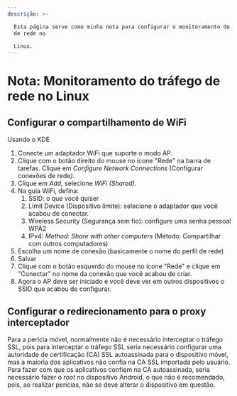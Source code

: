 ```yaml
---
descrição: >-

  Esta página serve como minha nota para configurar o monitoramento do tráfego
  de rede no

  Linux.
---
```


# Nota: Monitoramento do tráfego de rede no Linux

## Configurar o compartilhamento de WiFi

Usando o KDE

1. Conecte um adaptador WiFi que suporte o modo AP.
2. Clique com o botão direito do mouse no ícone "Rede" na barra de tarefas. Clique em _Configure Network Connections_ (Configurar conexões de red&#x65;_)_.
3. Clique em _Add,_ selecione _WiFi (Shared)._
4. Na guia WiFi, defina:
   1. SSID: o que você quiser
   2. Limit Device (Dispositivo limite): selecione o adaptador que você acabou de conectar.
   3. Wireless Security (Segurança sem fio): configure uma senha pessoal WPA2
   4. IPv4: _Method_: _Share with other computers_ (Método: Compartilhar com outros computadores)
5. Escolha um nome de conexão (basicamente o nome do perfil de rede)
6. Salvar
7. Clique com o botão esquerdo do mouse no ícone "Rede" e clique em "Conectar" no nome da conexão que você acabou de criar.
8. Agora o AP deve ser iniciado e você deve ver em outros dispositivos o SSID que acabou de configurar.

## Configurar o redirecionamento para o proxy interceptador

Para a perícia móvel, normalmente não é necessário interceptar o tráfego SSL, pois para interceptar o tráfego SSL seria necessário configurar uma autoridade de certificação (CA) SSL autoassinada para o dispositivo móvel, mas a maioria dos aplicativos não confia na CA SSL importada pelo usuário. Para fazer com que os aplicativos confiem na CA autoassinada, seria necessário fazer o _root_ no dispositivo Android, o que não é recomendado, pois, ao realizar perícias, não se deve alterar o dispositivo em questão.

